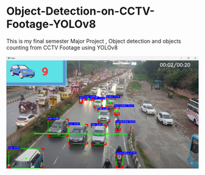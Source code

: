 # Object-Detection-on-CCTV-Footage-YOLOv8
This is my final semester Major Project , Object detection and objects counting from CCTV Footage using YOLOv8


![Final Output](https://github.com/mdjunaid6731/Object-Detection-From-CCTV-Footage-YOLOv8/blob/main/Output_screenshot.png)

